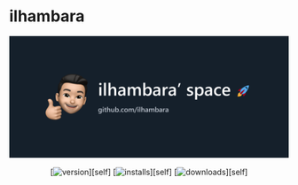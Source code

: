 # ilhambara

[![readme-info](./readme.png)](.)

<div align="center">

[![version](https://badgen.net/vs-marketplace/v/BaraJS.extension-pack)][self]
[![installs](https://badgen.net/vs-marketplace/i/BaraJS.extension-pack)][self]
[![downloads](https://badgen.net/vs-marketplace/d/BaraJS.extension-pack)][self]

</div>
